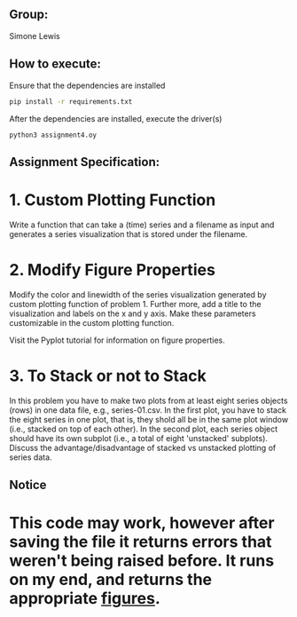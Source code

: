 ## Group:
Simone Lewis

## How to execute:
Ensure that the dependencies are installed 

```bash
pip install -r requirements.txt
```

After the dependencies are installed, execute the driver(s)
```
python3 assignment4.oy
```
## Assignment Specification:

# 1. Custom Plotting Function
Write a function that can take a (time) series and a filename as input and generates a series visualization that is stored under the filename.

# 2. Modify Figure Properties
Modify the color and linewidth of the series visualization generated by custom plotting function of problem 1. Further more, add a title to the visualization and labels on the x and y axis. Make these parameters customizable in the custom plotting function.

Visit the Pyplot tutorial for information on figure properties.

# 3. To Stack or not to Stack
In this problem you have to make two plots from at least eight series objects (rows) in one data file, e.g., series-01.csv. In the first plot, you have to stack the eight series in one plot, that is, they shold all be in the same plot window (i.e., stacked on top of each other). In the second plot, each series object should have its own subplot (i.e., a total of eight 'unstacked' subplots). Discuss the advantage/disadvantage of stacked vs unstacked plotting of series data.

## Notice
# This code may work, however after saving the file it returns errors that weren't being raised before. It runs on my end, and returns the appropriate [figures](htps://github.com/simone-sl/PFTH-2022/tree/main/Assignment%204/data).
